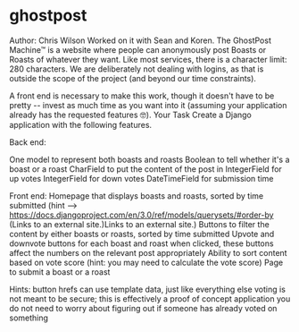 # ghostpost
Author: Chris Wilson
Worked on it with Sean and Koren.
The GhostPost Machine™ is a website where people can anonymously post Boasts or Roasts of whatever they want. Like most services, there is a character limit: 280 characters. We are deliberately not dealing with logins, as that is outside the scope of the project (and beyond our time constraints). 

A front end is necessary to make this work, though it doesn't have to be pretty -- invest as much time as you want into it (assuming your application already has the requested features 🤓).
Your Task
Create a Django application with the following features.

Back end:

One model to represent both boasts and roasts
Boolean to tell whether it's a boast or a roast
CharField to put the content of the post in
IntegerField for up votes
IntegerField for down votes
DateTimeField for submission time

Front end: 
Homepage that displays boasts and roasts, sorted by time submitted (hint --> https://docs.djangoproject.com/en/3.0/ref/models/querysets/#order-by (Links to an external site.)Links to an external site.)
Buttons to filter the content by either boasts or roasts, sorted by time submitted
Upvote and downvote buttons for each boast and roast
when clicked, these buttons affect the numbers on the relevant post appropriately
Ability to sort content based on vote score (hint: you may need to calculate the vote score) 
Page to submit a boast or a roast

Hints:
button hrefs can use template data, just like everything else
voting is not meant to be secure; this is effectively a proof of concept application
you do not need to worry about figuring out if someone has already voted on something
 